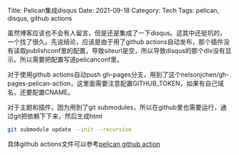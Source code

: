 Title: Pelican集成disqus
Date: 2021-09-18
Category: Tech
Tags: pelican, disqus, github actions

虽然博客应该也不会有人留言，但是还是集成了一下disqus。这其中还挺坑的，一个找了很久。先说结论，应该是由于用了github actions自动发布，那个插件没有读取publishconf里的配置，导致siteurl是空，所以导致disqus的那个div没有显示。所以需要把配置写道pelicanconf里。

对于使用github actions自动push gh-pages分支，用到了这个nelsonjchen/gh-pages-pelican-action，这里面需要注意配置GITHUB_TOKEN，如果有自己域名，还要配置CNAME。

对于主题和插件，因为用到了git submodules，所以在github里也需要运行，通过git把依赖下下来，然后生成html
```bash
git submodule update --init --recursive
```

具体github actions文件可以参考[pelican github action](https://github.com/bobobo80/bobobo80-blog/blob/master/.github/workflows/main.yml)